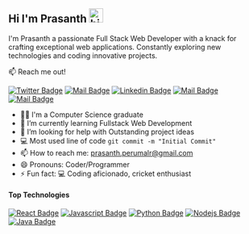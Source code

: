 ## Hi I'm Prasanth <img src="https://user-images.githubusercontent.com/1303154/88677602-1635ba80-d120-11ea-84d8-d263ba5fc3c0.gif" width="28px" height="28px" alt="hi">

I'm Prasanth a passionate Full Stack Web Developer with a knack for crafting exceptional web applications. Constantly exploring new technologies and coding innovative projects.

:mailbox: Reach me out!

[![Twitter Badge](https://img.shields.io/badge/-@prasanth__pk12-1ca0f1?style=flat&labelColor=1ca0f1&logo=twitter&logoColor=white&link=https://twitter.com/Ipenywis)](https://twitter.com/prasanth_pk12) [![Mail Badge](https://img.shields.io/badge/-PkTechParadise-e74c3c?style=flat&labelColor=e74c3c&logo=youtube&logoColor=white)](https://youtube.com/@PkTechParadise) [![Linkedin Badge](https://img.shields.io/badge/prasanth--pk12-0e76a8?style=flat&labelColor=0e76a8&logo=linkedin&logoColor=white)](https://www.linkedin.com/in/prasanth-pk12/) [![Mail Badge](https://img.shields.io/badge/-@prasanth__pk12-e84393?style=flat&labelColor=e84393&logo=instagram&logoColor=white)](https://instagram.com/prasanth_pk12) [![Mail Badge](https://img.shields.io/badge/-prasanth.perumalr-c0392b?style=flat&labelColor=c0392b&logo=gmail&logoColor=white)](mailto:prasanth.perumalr@gmail.com)

- 👨‍💻 I'm a Computer Science graduate
- 📘 I’m currently learning Fullstack Web Development
- 🤔 I’m looking for help with Outstanding project ideas
- :computer: Most used line of code `git commit -m "Initial Commit"`
- 📫 How to reach me: prasanth.perumalr@gmail.com
- 😄 Pronouns: Coder/Programmer
- ⚡ Fun fact: 💻 Coding aficionado, cricket enthusiast


#### Top Technologies

[![React Badge](https://img.shields.io/badge/-React-61DBFB?style=for-the-badge&labelColor=black&logo=react&logoColor=61DBFB)](#) [![Javascript Badge](https://img.shields.io/badge/-Javascript-F0DB4F?style=for-the-badge&labelColor=black&logo=javascript&logoColor=F0DB4F)](#) [![Python Badge](https://img.shields.io/badge/-Python-007acc?style=for-the-badge&labelColor=black&logo=python&logoColor=007acc)](#) [![Nodejs Badge](https://img.shields.io/badge/-Nodejs-3C873A?style=for-the-badge&labelColor=black&logo=node.js&logoColor=3C873A)](#)[![Java Badge](https://img.shields.io/badge/-Java-e535ab?style=for-the-badge&labelColor=black&logo=Java&logoColor=e535ab)](#)

